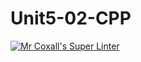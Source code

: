 # Unit5-02-CPP
[![Mr Coxall's Super Linter](https://github.com/ICS3U-Programming-VivianaH/Unit5-02-CPP/workflows/Mr%20Coxall's%20Super%20Linter/badge.svg)](https://github.com/<OWNER>/ICS3U-Programming-VivianaH/Unit5-02-CPP/actions/)
